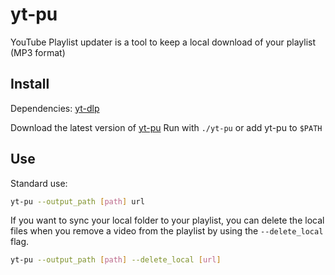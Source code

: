 # yt-pu

YouTube Playlist updater is a tool to keep a local download of your playlist (MP3 format)

## Install
Dependencies: [yt-dlp](https://github.com/yt-dlp/yt-dlp)

Download the latest version of [yt-pu](https://github.com/ritonun/yt-pu/releases)
Run with `./yt-pu` or add yt-pu to `$PATH`

## Use
Standard use:
```bash
yt-pu --output_path [path] url
```

If you want to sync your local folder to your playlist, you can delete the local files when you remove a video from the playlist by using the `--delete_local` flag.
```bash
yt-pu --output_path [path] --delete_local [url]
```
